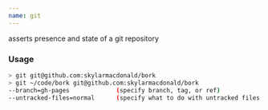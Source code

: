 ```yaml
---
name: git
---
```

asserts presence and state of a git repository


### Usage

```bash
> git git@github.com:skylarmacdonald/bork
> git ~/code/bork git@github.com:skylarmacdonald/bork
--branch=gh-pages             (specify branch, tag, or ref)
--untracked-files=normal      (specify what to do with untracked files. default is to ignore)
```
